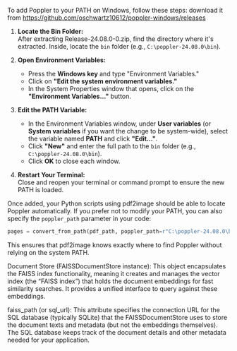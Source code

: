 To add Poppler to your PATH on Windows, follow these steps:
download it from https://github.com/oschwartz10612/poppler-windows/releases 
1. **Locate the Bin Folder:**  
   After extracting Release-24.08.0-0.zip, find the directory where it's extracted. Inside, locate the `bin` folder (e.g., `C:\poppler-24.08.0\bin`).

2. **Open Environment Variables:**
   - Press the **Windows key** and type "Environment Variables."
   - Click on **"Edit the system environment variables."**
   - In the System Properties window that opens, click on the **"Environment Variables..."** button.

3. **Edit the PATH Variable:**
   - In the Environment Variables window, under **User variables** (or **System variables** if you want the change to be system-wide), select the variable named **PATH** and click **"Edit..."**.
   - Click **"New"** and enter the full path to the `bin` folder (e.g., `C:\poppler-24.08.0\bin`).
   - Click **OK** to close each window.

4. **Restart Your Terminal:**  
   Close and reopen your terminal or command prompt to ensure the new PATH is loaded.

Once added, your Python scripts using pdf2image should be able to locate Poppler automatically. If you prefer not to modify your PATH, you can also specify the `poppler_path` parameter in your code:

```python
pages = convert_from_path(pdf_path, poppler_path=r"C:\poppler-24.08.0\bin")
```

This ensures that pdf2image knows exactly where to find Poppler without relying on the system PATH.

Document Store (FAISSDocumentStore instance):
This object encapsulates the FAISS index functionality, meaning it creates and manages the vector index (the “FAISS index”) that holds the document embeddings for fast similarity searches. It provides a unified interface to query against these embeddings.

faiss_path (or sql_url):
This attribute specifies the connection URL for the SQL database (typically SQLite) that the FAISSDocumentStore uses to store the document texts and metadata (but not the embeddings themselves). The SQL database keeps track of the document details and other metadata needed for your application.

